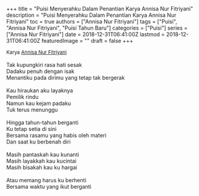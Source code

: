 +++
title = "Puisi Menyerahku Dalam Penantian Karya Annisa Nur Fitriyani"
description = "Puisi Menyerahku Dalam Penantian Karya Annisa Nur Fitriyani"
toc = true
authors = ["Annisa Nur Fitriyani"]
tags = ["Puisi", "Annisa Nur Fitriyani", "Puisi Tahun Baru"]
categories = ["Puisi"]
series = ["Annisa Nur Fitriyani"]
date = 2018-12-31T06:41:00Z
lastmod = 2018-12-31T06:41:00Z
featuredImage = ""
draft = false
+++

<div style="text-align: justify;">
<div style="font-size: small;">Karya <a href="/authors/annisa-nur-fitriyani/" target="_blank">Annisa Nur Fitriyani</a></div><br />
Tak kupungkiri rasa hati sesak<br />Dadaku penuh dengan isak<br />Menantiku pada dirimu yang tetap tak bergerak<br /><br />Kau hiraukan aku layaknya<br />Pemilik rindu<br />Namun kau kejam padaku<br />Tuk terus menunggu<br /><br />Hingga tahun-tahun berganti<br />Ku tetap setia di sini<br />Bersama rasamu yang habis oleh materi<br />Dan saat ku berbenah diri<br /><br />Masih pantaskah kau kunanti<br />Masih layakkah kau kucintai<br />Masih bisakah kau ku hargai<br /><br />Atau memang harus ku berhenti<br />Bersama waktu yang ikut berganti</div>
